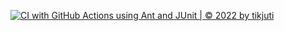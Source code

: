 [![CI with GitHub Actions using Ant and JUnit | © 2022 by tikjuti](https://github.com/tikjuti/math-util/actions/workflows/ci-junit.yml/badge.svg)](https://github.com/tikjuti/math-util/actions/workflows/ci-junit.yml)

